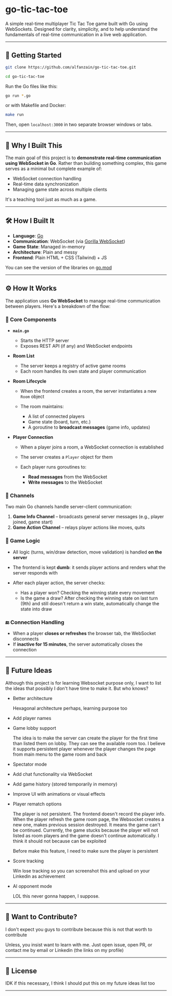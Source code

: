# go-tic-tac-toe

A simple real-time multiplayer Tic Tac Toe game built with Go using WebSockets.
Designed for clarity, simplicity, and to help understand the fundamentals of real-time communication in a live web application.

---

## 🚀 Getting Started

```bash
git clone https://github.com/alfanzain/go-tic-tac-toe.git

cd go-tic-tac-toe
```

Run the Go files like this:

```bash
go run *.go
```

or with Makefile and Docker:

```bash
make run
```

Then, open `localhost:3000` in two separate browser windows or tabs.

---

## 🧠 Why I Built This

The main goal of this project is to **demonstrate real-time communication using WebSocket in Go**.
Rather than building something complex, this game serves as a minimal but complete example of:

* WebSocket connection handling
* Real-time data synchronization
* Managing game state across multiple clients

It's a teaching tool just as much as a game.

---

## 🛠️ How I Built It

* **Language**: [Go](https://go.dev/)
* **Communication**: WebSocket (via [Gorilla WebSocket](https://github.com/gorilla/websocket))
* **Game State**: Managed in-memory
* **Architecture**: Plain and messy
* **Frontend**: Plain HTML + CSS (Tailwind) + JS

You can see the version of the libraries on [go.mod](./go.mod)

---

## ⚙️ How It Works

The application uses **Go WebSocket** to manage real-time communication between players. Here's a breakdown of the flow:

### 🧩 Core Components

* **`main.go`**

  * Starts the HTTP server
  * Exposes REST API (if any) and WebSocket endpoints

* **Room List**

  * The server keeps a registry of active game rooms
  * Each room handles its own state and player communication

* **Room Lifecycle**

  * When the frontend creates a room, the server instantiates a new `Room` object
  * The room maintains:

    * A list of connected players
    * Game state (board, turn, etc.)
    * A goroutine to **broadcast messages** (game info, updates)

* **Player Connection**

  * When a player joins a room, a WebSocket connection is established
  * The server creates a `Player` object for them
  * Each player runs goroutines to:

    * **Read messages** from the WebSocket
    * **Write messages** to the WebSocket

### 📡 Channels

Two main Go channels handle server-client communication:

1. **Game Info Channel** – broadcasts general server messages (e.g., player joined, game start)
2. **Game Action Channel** – relays player actions like moves, quits

### 🧠 Game Logic

* All logic (turns, win/draw detection, move validation) is handled **on the server**
* The frontend is kept **dumb**: it sends player actions and renders what the server responds with
* After each player action, the server checks:

  * Has a player won? Checking the winning state every movement
  * Is the game a draw? After checking the winning state on last turn (9th) and still doesn't return a win state, automatically change the state into draw

### 🔚 Connection Handling

* When a player **closes or refreshes** the browser tab, the WebSocket disconnects
* If **inactive for 15 minutes**, the server automatically closes the connection


---

## 📌 Future Ideas

Although this project is for learning Websocket purpose only, I want to list the ideas that possibly I don't have time to make it. But who knows? 

* Better architecture

    Hexagonal architecture perhaps, learning purpose too

* Add player names

* Game lobby support

    The idea is to make the server can create the player for the first time than listed them on lobby. They can see the available room too. I believe it supports persistent player whenever the player changes the page from main menu to the game room and back

* Spectator mode
* Add chat functionality via WebSocket
* Add game history (stored temporarily in memory)
* Improve UI with animations or visual effects

* Player rematch options

    The player is not persistent. The frontend doesn't record the player info. When the player refresh the game room page, the Websocket creates a new one, makes previous session destroyed. It means the game can't be continued. Currently, the game stucks because the player will not listed as room players and the game doesn't continue automatically. I think it should not because can be exploited

    Before make this feature, I need to make sure the player is persistent

* Score tracking

    Win lose tracking so you can screenshot this and upload on your Linkedin as achievement

* AI opponent mode

    LOL this never gonna happen, I suppose.

--- 

## 🤝 Want to Contribute?

I don't expect you guys to contribute because this is not that worth to contribute

Unless, you insist want to learn with me. Just open issue, open PR, or contact me by email or Linkedin (the links on my profile)

---


## 📄 License

IDK if this necessary, I think I should put this on my future ideas list too

---
